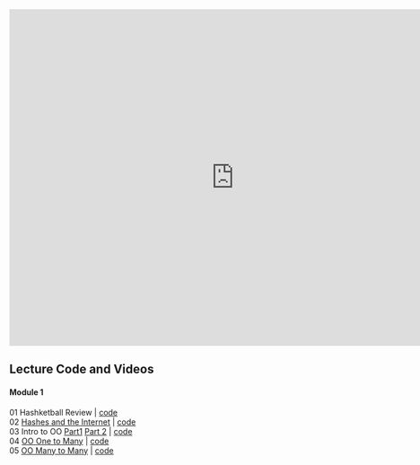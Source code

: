 <iframe src="https://calendar.google.com/calendar/embed?showTitle=0&amp;showNav=0&amp;showPrint=0&amp;showTabs=0&amp;showCalendars=0&amp;showTz=0&amp;mode=WEEK&amp;height=600&amp;wkst=1&amp;bgcolor=%23FFFFFF&amp;src=flatironschool.com_vdt6427fp5abejdevvcg6eu1hs%40group.calendar.google.com&amp;color=%232F6309&amp;ctz=America%2FNew_York" style="border-width:0" width="800" height="600" frameborder="0" scrolling="no"></iframe>

## Lecture Code and Videos

#### Module 1
01 Hashketball Review | [code](https://github.com/learn-co-students/dc-web-031218/tree/master/01_hashketball_review)  
02 [Hashes and the Internet](https://youtu.be/qkhR_lZ9MAY ) | [code](https://github.com/learn-co-students/dc-web-031218/tree/master/02_hashes_and_the_internet)  
03 Intro to OO [Part1](https://youtu.be/sobGfcsQ2DM) [Part 2](https://youtu.be/BlOf7yROMyA)  |  [code](https://github.com/learn-co-students/dc-web-031218/tree/master/03-intro-to-oo)    
04 [OO One to Many](https://youtu.be/xKWksgWOoUU) | [code](https://github.com/learn-co-students/dc-web-031218/tree/master/04-one-to-many)    
05 [OO Many to Many](https://youtu.be/mhkKZL0RD2E)  | [code](https://github.com/learn-co-students/dc-web-031218/tree/master/05-many-to-many) 
